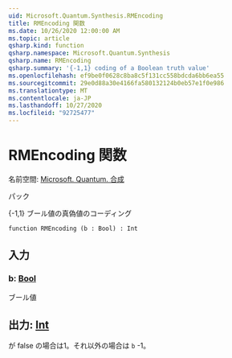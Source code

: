 ```yaml
---
uid: Microsoft.Quantum.Synthesis.RMEncoding
title: RMEncoding 関数
ms.date: 10/26/2020 12:00:00 AM
ms.topic: article
qsharp.kind: function
qsharp.namespace: Microsoft.Quantum.Synthesis
qsharp.name: RMEncoding
qsharp.summary: '{-1,1} coding of a Boolean truth value'
ms.openlocfilehash: ef9be0f0628c8ba8c5f131cc558bdcda6bb6ea55
ms.sourcegitcommit: 29e0d88a30e4166fa580132124b0eb57e1f0e986
ms.translationtype: MT
ms.contentlocale: ja-JP
ms.lasthandoff: 10/27/2020
ms.locfileid: "92725477"
---
```

# <a name="rmencoding-function"></a>RMEncoding 関数

名前空間: [Microsoft. Quantum. 合成](xref:Microsoft.Quantum.Synthesis)

パック [](https://nuget.org/packages/)


{-1,1} ブール値の真偽値のコーディング

```qsharp
function RMEncoding (b : Bool) : Int
```


## <a name="input"></a>入力

### <a name="b--bool"></a>b: [Bool](xref:microsoft.quantum.lang-ref.bool)

ブール値



## <a name="output--int"></a>出力: [Int](xref:microsoft.quantum.lang-ref.int)

が false の場合は1。それ以外の場合は `b` -1。